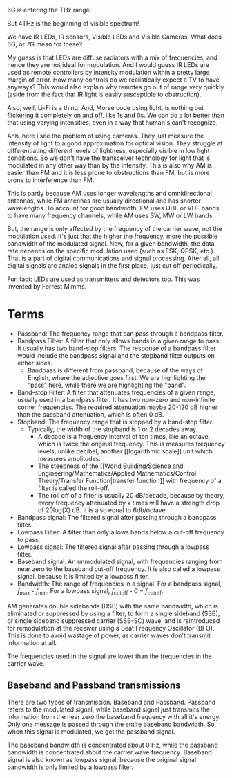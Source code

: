 6G is entering the THz range.

But 4THz is the beginning of visible spectrum!

We have IR LEDs, IR sensors, Visible LEDs and Visible Cameras.
What does 6G, or 7G mean for these?

My guess is that LEDs are diffuse radiators with a mix of frequencies, and hence they are not ideal for modulation.
And I would guess IR LEDs are used as remote controllers by intensity modulation within a pretty large margin of error.
How many controls do we realistically expect a TV to have anyways? This would also explain why remotes go out of range very quickly (aside from the fact that IR light is easily susceptible to obstruction).

Also, well, Li-Fi is a thing. And, Morse code using light, is nothing but flickering it completely on and off, like 1s and 0s. We can do a lot better than that using varying intensities, even in a way that human's can't recognize.

Ahh, here I see the problem of using cameras. They just measure the intensity of light to a good approximation for optical vision. They struggle at differentiating different levels of lightness, especially visible in low light conditions. So we don't have the transceiver technology for light that is modulated in any other way than by the intensity. This is also why AM is easier than FM and it is less prone to obstructions than FM, but is more prone to interference than FM.

This is partly because AM uses longer wavelengths and omnidirectional antennas, while FM antennas are usually directional and has shorter wavelengths. To account for good bandwidth, FM uses UHF or VHF bands to have many frequency channels, while AM uses SW, MW or LW bands.

But, the range is only affected by the frequency of the carrier wave, not the modulation used. It's just that the higher the frequency, more the possible bandwidth of the modulated signal. Now, for a given bandwidth, the data rate depends on the specific modulation used (such as FSK, QPSK, etc.). That is a part of digital communications and signal processing. After all, all digital signals are analog signals in the first place, just cut off periodically. 

Fun fact: LEDs are used as transmitters and detectors too. This was invented by Forrest Mimms.



# Terms
- Passband: The frequency range that can pass through a bandpass filter.
- Bandpass Filter: A filter that only allows bands in a given range to pass. It usually has two band-stop filters. The response of a bandpass filter would include the bandpass signal and the stopband filter outputs on either sides.
	- Bandpass is different from passband, because of the ways of English, where the adjective goes first. We are highlighting the "pass" here, while there we are highlighting the "band".
- Band-stop Filter: A filter that attenuates frequencies of a given range, usually used in a bandpass filter. It has two non-zero and non-infinite corner frequencies. The required attenuation maybe 20-120 dB higher than the passband attenuation, which is often 0 dB.
- Stopband: The frequency range that is stopped by a band-stop filter.
	- Typically, the width of the stopband is 1 or 2 decades away.
		- A decade is a frequency interval of ten times, like an octave, which is twice the original frequency. This is measures frequency levels, unlike decibel, another [[logarithmic scale]] unit which measures amplitudes.
		- The steepness of the [[World Building/Science and Engineering/Mathematics/Applied Mathematics/Control Theory/Transfer Function|transfer function]] with frequency of a filter is called the roll-off.
		- The roll off of a filter is usually 20 dB/decade, because by theory, every frequency attenuated by x times will have a strength drop of 20log(X) dB. It is also equal to 6db/octave.
- Bandpass signal: The filtered signal after passing through a bandpass filter.
- Lowpass Filter: A filter than only allows bands below a cut-off frequency to pass.
- Lowpass signal: The filtered signal after passing through a lowpass filter.
- Baseband signal: An unmodulated signal, with frequencies ranging from near zero to the baseband cut-off frequency. It is also called a lowpass signal, because it is limited by a lowpass filter.
- Bandwidth: The range of frequencies in a signal. For a bandpass signal, $f_\text{max}$ - $f_\text{min}$. For a lowpass signal, $f_\text{cutoff}$ - 0 = $f_\text{cutoff}$.

AM generates double sidebands (DSB) with the same bandwidth, which is eliminated or suppressed by using a filter, to form a single sideband (SSB), or single sideband suppressed carrier (SSB-SC) wave, and is reintroduced for remodulation at the receiver using a Beat Frequency Oscillator (BFO). This is done to avoid wastage of power, as carrier waves don't transmit information at all.

The frequencies used in the signal are lower than the frequencies in the carrier wave.

## Baseband and Passband transmissions
There are two types of transmission. Baseband and Passband. Passband refers to the modulated signal, while baseband signal just transmits the information from the near zero the baseband frequency with all it's energy. Only one message is passed through the entire baseband bandwidth. So, when this signal is modulated, we get the passband signal.

The baseband bandwidth is concentrated about 0 Hz, while the passband bandwidth is concentrated about the carrier wave frequency. Baseband signal is also known as lowpass signal, because the original signal bandwidth is only limited by a lowpass filter.

